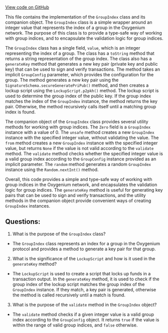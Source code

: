 [View code on GitHub](https://github.com/oxygenium/oxygenium/protocol/src/main/scala/org/oxygenium/protocol/model/GroupIndex.scala)

This file contains the implementation of the `GroupIndex` class and its companion object. The `GroupIndex` class is a simple wrapper around an integer value that represents the index of a group in the Oxygenium network. The purpose of this class is to provide a type-safe way of working with group indices, and to encapsulate the validation logic for group indices.

The `GroupIndex` class has a single field, `value`, which is an integer representing the index of a group. The class has a `toString` method that returns a string representation of the group index. The class also has a `generateKey` method that generates a new key pair (private key and public key) that can be used to sign and verify transactions. The method takes an implicit `GroupConfig` parameter, which provides the configuration for the group. The method generates a new key pair using the `SignatureSchema.secureGeneratePriPub()` method, and then creates a lockup script using the `LockupScript.p2pkh()` method. The lockup script is used to determine the group index of the public key. If the group index matches the index of the `GroupIndex` instance, the method returns the key pair. Otherwise, the method recursively calls itself until a matching group index is found.

The companion object of the `GroupIndex` class provides several utility methods for working with group indices. The `Zero` field is a `GroupIndex` instance with a value of 0. The `unsafe` method creates a new `GroupIndex` instance with the specified integer value, without validating the value. The `from` method creates a new `GroupIndex` instance with the specified integer value, but returns `None` if the value is not valid according to the `validate` method. The `validate` method checks whether the specified integer value is a valid group index according to the `GroupConfig` instance provided as an implicit parameter. The `random` method generates a random `GroupIndex` instance using the `Random.nextInt()` method.

Overall, this code provides a simple and type-safe way of working with group indices in the Oxygenium network, and encapsulates the validation logic for group indices. The `generateKey` method is useful for generating key pairs that can be used to sign and verify transactions, and the utility methods in the companion object provide convenient ways of creating `GroupIndex` instances.
## Questions: 
 1. What is the purpose of the `GroupIndex` class?
- The `GroupIndex` class represents an index for a group in the Oxygenium protocol and provides a method to generate a key pair for that group.

2. What is the significance of the `LockupScript` and how is it used in the `generateKey` method?
- The `LockupScript` is used to create a script that locks up funds in a transaction output. In the `generateKey` method, it is used to check if the group index of the lockup script matches the group index of the `GroupIndex` instance. If they match, a key pair is generated, otherwise the method is called recursively until a match is found.

3. What is the purpose of the `validate` method in the `GroupIndex` object?
- The `validate` method checks if a given integer value is a valid group index according to the `GroupConfig` object. It returns `true` if the value is within the range of valid group indices, and `false` otherwise.